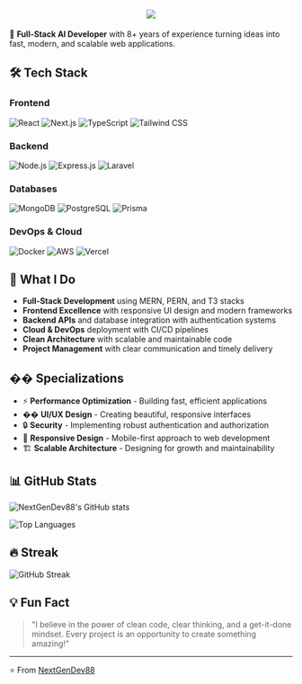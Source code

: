 
<h1 align="center">
  <a href="https://git.io/typing-svg">
    <img src="https://readme-typing-svg.herokuapp.com/?lines=Hey+There!+👋;I’m+Yurii;Let’s+Build+Something+Cool!&center=true&size=30">
  </a>
</h1>

🚀 **Full-Stack AI Developer** with 8+ years of experience turning ideas into fast, modern, and scalable web applications.

## 🛠️ Tech Stack

### Frontend
![React](https://img.shields.io/badge/React-20232A?style=for-the-badge&logo=react&logoColor=61DAFB)
![Next.js](https://img.shields.io/badge/Next.js-000000?style=for-the-badge&logo=next.js&logoColor=white)
![TypeScript](https://img.shields.io/badge/TypeScript-007ACC?style=for-the-badge&logo=typescript&logoColor=white)
![Tailwind CSS](https://img.shields.io/badge/Tailwind_CSS-38B2AC?style=for-the-badge&logo=tailwind-css&logoColor=white)

### Backend
![Node.js](https://img.shields.io/badge/Node.js-43853D?style=for-the-badge&logo=node.js&logoColor=white)
![Express.js](https://img.shields.io/badge/Express.js-404D59?style=for-the-badge)
![Laravel](https://img.shields.io/badge/Laravel-FF2D20?style=for-the-badge&logo=laravel&logoColor=white)

### Databases
![MongoDB](https://img.shields.io/badge/MongoDB-4EA94B?style=for-the-badge&logo=mongodb&logoColor=white)
![PostgreSQL](https://img.shields.io/badge/PostgreSQL-316192?style=for-the-badge&logo=postgresql&logoColor=white)
![Prisma](https://img.shields.io/badge/Prisma-3982CE?style=for-the-badge&logo=Prisma&logoColor=white)

### DevOps & Cloud
![Docker](https://img.shields.io/badge/Docker-2496ED?style=for-the-badge&logo=docker&logoColor=white)
![AWS](https://img.shields.io/badge/Amazon_AWS-232F3E?style=for-the-badge&logo=amazon-aws&logoColor=white)
![Vercel](https://img.shields.io/badge/Vercel-000000?style=for-the-badge&logo=vercel&logoColor=white)

## 🎯 What I Do

- **Full-Stack Development** using MERN, PERN, and T3 stacks
- **Frontend Excellence** with responsive UI design and modern frameworks
- **Backend APIs** and database integration with authentication systems
- **Cloud & DevOps** deployment with CI/CD pipelines
- **Clean Architecture** with scalable and maintainable code
- **Project Management** with clear communication and timely delivery

## �� Specializations

- ⚡ **Performance Optimization** - Building fast, efficient applications
- �� **UI/UX Design** - Creating beautiful, responsive interfaces
- 🔒 **Security** - Implementing robust authentication and authorization
- 📱 **Responsive Design** - Mobile-first approach to web development
- 🏗️ **Scalable Architecture** - Designing for growth and maintainability

## 📊 GitHub Stats

![NextGenDev88's GitHub stats](https://github-readme-stats.vercel.app/api?username=NextGenDev88&show_icons=true&theme=tokyonight&hide_border=true)

![Top Languages](https://github-readme-stats.vercel.app/api/top-langs/?username=NextGenDev88&layout=compact&theme=tokyonight&hide_border=true)

## 🔥 Streak

![GitHub Streak](https://github-readme-streak-stats.herokuapp.com/?user=NextGenDev88&theme=tokyonight&hide_border=true)

## 💡 Fun Fact

> "I believe in the power of clean code, clear thinking, and a get-it-done mindset. Every project is an opportunity to create something amazing!"

---

⭐ From [NextGenDev88](https://github.com/NextGenDev88)

